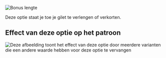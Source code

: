 ![Bonus lengte](lengthbonus.svg)

Deze optie staat je toe je gilet te verlengen of verkorten.

## Effect van deze optie op het patroon

![Deze afbeelding toont het effect van deze optie door meerdere varianten die een andere waarde hebben voor deze optie te vervangen](wahid_lengthbonus_sample.svg "Effect van deze optie op het patroon")
